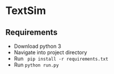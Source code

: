 # TextSim
## Requirements
- Download python 3
- Navigate into project directory
- Run ``` pip install -r requirements.txt```
- Run  ```python run.py```
